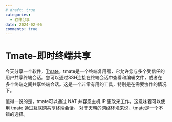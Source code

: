 ```yaml
---
# draft: true 
categories:
  - 软件分享
date: 2024-02-06      
comments: true
---
```


# Tmate-即时终端共享

今天分享一个软件，[Tmate](https://tmate.io/)。tmate是一个终端复用器，它允许您与多个受信任的用户共享终端会话。您可以通过SSH连接在终端会话中查看和编辑文件，或者在多个终端之间共享终端会话。这是一个非常有用的工具，特别是在需要协作的情况下。
<!--more-->
值得一说的是，tmate可以通过 NAT 并容忍主机 IP 更改来工作。这意味着可以使用 tmate 通过互联网共享终端会话。
对于天朝的网络环境来说，tmate是一个不错的选择。